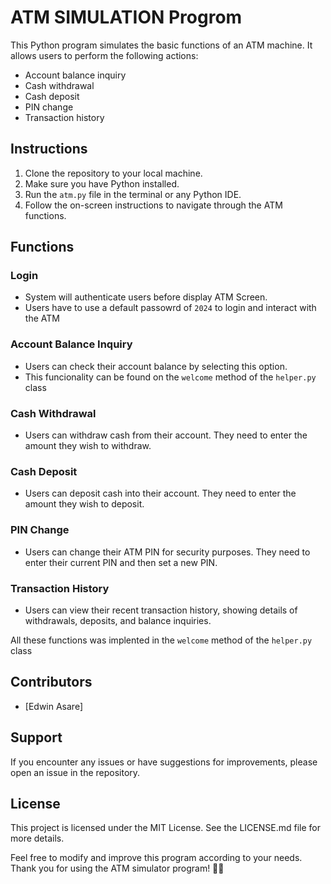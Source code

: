 # ATM SIMULATION Progrom
This Python program simulates the basic functions of an ATM machine. It allows users to perform the following actions:
- Account balance inquiry
- Cash withdrawal
- Cash deposit
- PIN change
- Transaction history

## Instructions

1. Clone the repository to your local machine.
2. Make sure you have Python installed.
3. Run the `atm.py` file in the terminal or any Python IDE.
4. Follow the on-screen instructions to navigate through the ATM functions.

## Functions

### Login
-  System will authenticate users before display ATM Screen.
-  Users have to use a default passowrd of `2024` to login and interact with the ATM

### Account Balance Inquiry
-	Users can check their account balance by selecting this option.
-   This funcionality can be found on the `welcome` method of the `helper.py` class

### Cash Withdrawal
-	Users can withdraw cash from their account. They need to enter the amount they wish to withdraw.

### Cash Deposit
-	Users can deposit cash into their account. They need to enter the amount they wish to deposit.

### PIN Change
-	Users can change their ATM PIN for security purposes. They need to enter their current PIN and then set a new PIN.

### Transaction History
-	Users can view their recent transaction history, showing details of withdrawals, deposits, and balance inquiries.

All these functions was implented in the `welcome` method of the `helper.py` class

## Contributors
- [Edwin Asare]

## Support
If you encounter any issues or have suggestions for improvements, please open an issue in the repository.

## License
This project is licensed under the MIT License. See the LICENSE.md file for more details.

Feel free to modify and improve this program according to your needs. Thank you for using the ATM simulator program! 🏧🚀
